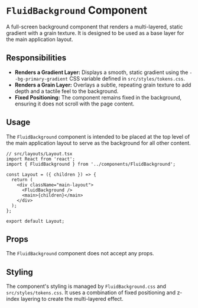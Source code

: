 # `FluidBackground` Component

A full-screen background component that renders a multi-layered, static gradient with a grain texture. It is designed to be used as a base layer for the main application layout.

## Responsibilities

- **Renders a Gradient Layer:** Displays a smooth, static gradient using the `--bg-primary-gradient` CSS variable defined in `src/styles/tokens.css`.
- **Renders a Grain Layer:** Overlays a subtle, repeating grain texture to add depth and a tactile feel to the background.
- **Fixed Positioning:** The component remains fixed in the background, ensuring it does not scroll with the page content.

## Usage

The `FluidBackground` component is intended to be placed at the top level of the main application layout to serve as the background for all other content.

```tsx
// src/layouts/Layout.tsx
import React from 'react';
import { FluidBackground } from '../components/FluidBackground';

const Layout = ({ children }) => {
  return (
    <div className="main-layout">
      <FluidBackground />
      <main>{children}</main>
    </div>
  );
};

export default Layout;
```

## Props

The `FluidBackground` component does not accept any props.

## Styling

The component's styling is managed by `FluidBackground.css` and `src/styles/tokens.css`. It uses a combination of fixed positioning and z-index layering to create the multi-layered effect.
